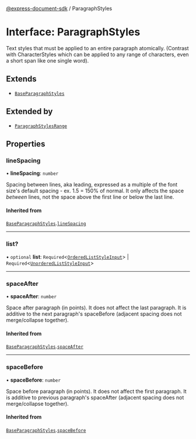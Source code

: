 [@express-document-sdk](../overview.md) / ParagraphStyles

# Interface: ParagraphStyles

Text styles that must be applied to an entire paragraph atomically. (Contrast with CharacterStyles which can be applied to
any range of characters, even a short span like one single word).

## Extends

-   [`BaseParagraphStyles`](BaseParagraphStyles.md)

## Extended by

-   [`ParagraphStylesRange`](ParagraphStylesRange.md)

## Properties

### lineSpacing

• **lineSpacing**: `number`

Spacing between lines, aka leading, expressed as a multiple of the font size's default spacing - ex. 1.5 = 150% of normal.
It only affects the space *between* lines, not the space above the first line or below the last line.

#### Inherited from

[`BaseParagraphStyles`](BaseParagraphStyles.md).[`lineSpacing`](BaseParagraphStyles.md#linespacing)

---

### list?

• `optional` **list**: `Required`<[`OrderedListStyleInput`](OrderedListStyleInput.md)\> \| `Required`<[`UnorderedListStyleInput`](UnorderedListStyleInput.md)\>

---

### spaceAfter

• **spaceAfter**: `number`

Space after paragraph (in points). It does not affect the last paragraph. It is additive to the next paragraph's spaceBefore
(adjacent spacing does not merge/collapse together).

#### Inherited from

[`BaseParagraphStyles`](BaseParagraphStyles.md).[`spaceAfter`](BaseParagraphStyles.md#spaceafter)

---

### spaceBefore

• **spaceBefore**: `number`

Space before paragraph (in points). It does not affect the first paragraph. It is additive to previous paragraph's spaceAfter
(adjacent spacing does not merge/collapse together).

#### Inherited from

[`BaseParagraphStyles`](BaseParagraphStyles.md).[`spaceBefore`](BaseParagraphStyles.md#spacebefore)

